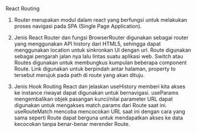 React Routing

1. Router merupakan modul dalam react yang berfungsi untuk melakukan proses navigasi pada SPA (Single Page Application).

2. Jenis React Router dan fungsi
    BrowserRouter digunakan sebagai router yang menggunakan API history dari HTML5, sehingga dapat menggunakan location untuk sinkronkan UI dengan url.
    Route digunakan sebagai pengarah jalan nya lalu lintas suatu aplikasi web.
    Switch atau Routes digunakan untuk membungkus kumpulan beberapa component Route.
    Link digunakan untuk berpindah antar halaman, property to tersebut merujuk pada path di route yang akan dituju.

3. Jenis Hook Routing React dan jelaskan
    useHistory memberi kita akses ke instance riwayat dapat digunakan untuk bernavigasi.
    useParams mengembalikan objek pasangan kunci/nilai parameter URL dapat digunakan untuk mengakses match.params dari Route saat ini.
    useRouteMatch mencoba mencocokan URL saat ini dengan cara yang sama seperti Route dapat berguna untuk mendapatkan akses ke data kecocokan tanpa benar-benar merender Route.
